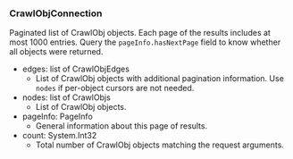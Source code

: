 ### CrawlObjConnection
Paginated list of CrawlObj objects. Each page of the results includes at most 1000 entries. Query the `pageInfo.hasNextPage` field to know whether all objects were returned.

- edges: list of CrawlObjEdges
  - List of CrawlObj objects with additional pagination information. Use `nodes` if per-object cursors are not needed.
- nodes: list of CrawlObjs
  - List of CrawlObj objects.
- pageInfo: PageInfo
  - General information about this page of results.
- count: System.Int32
  - Total number of CrawlObj objects matching the request arguments.
